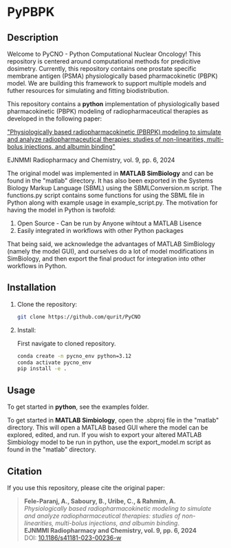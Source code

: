 # PyPBPK

## Description

Welcome to PyCNO - Python Computational Nuclear Oncology! This repository is centered around computational methods for predicitive dosimetry. Currently, this repository contains one prostate specific membrane antigen (PSMA) physiologically based pharmacokinetic (PBPK) model. We are building this framework to support multiple models and futher resources for simulating and fitting biodistribution.

This repository contains a **python** implementation of physiologically based pharmacokinetic (PBPK) modeling of radiopharmaceutical therapies as developed in the following paper:

["Physiologically based radiopharmacokinetic (PBRPK) modeling to simulate and analyze radiopharmaceutical therapies: studies of non-linearities, multi-bolus injections, and albumin binding"
](https://link.springer.com/article/10.1186/s41181-023-00236-w)

EJNMMI Radiopharmacy and Chemistry, vol. 9, pp. 6, 2024

The original model was implemented in **MATLAB SimBiology** and can be found in the "matlab" directory. It has also been exported in the Systems Biology Markup Language (SBML) using the SBMLConversion.m script. The functions.py script contains some functions for using the SBML file in Python along with example usage in example_script.py. The motivation for having the model in Python is twofold:

1. Open Source - Can be run by Anyone wihtout a MATLAB Lisence
2. Easily integrated in workflows with other Python packages

That being said, we acknowledge the advantages of MATLAB SimBiology (namely the model GUI), and ourselves do a lot of model modifications in SimBiology, and then export the final product for integration into other workflows in Python.

## Installation

1. Clone the repository:
   ```sh
   git clone https://github.com/qurit/PyCNO
   ```
2. Install:
   
   First navigate to cloned repository.
   ```sh
   conda create -n pycno_env python=3.12
   conda activate pycno_env
   pip install -e .
   ```

## Usage

To get started in **python**, see the examples folder.

To get started in **MATLAB Simbiology**, open the .sbproj file in the "matlab" directory. This will open a MATLAB based GUI where the model can be explored, edited, and run. If you wish to export your altered MATLAB Simbiology model to be run in python, use the export_model.m script as found in the "matlab" directory.

## **Citation**

If you use this repository, please cite the original paper:

> **Fele-Paranj, A., Saboury, B., Uribe, C., & Rahmim, A.**  
> *Physiologically based radiopharmacokinetic modeling to simulate and analyze radiopharmaceutical therapies: studies of non-linearities, multi-bolus injections, and albumin binding*.  
> **EJNMMI Radiopharmacy and Chemistry, vol. 9, pp. 6, 2024**  
> DOI: [10.1186/s41181-023-00236-w](https://doi.org/10.1186/s41181-023-00236-w) 
